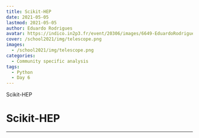```yaml
---
title: Scikit-HEP
date: 2021-05-05
lastmod: 2021-05-05
author: Eduardo Rodrigues
avatar: https://indico.in2p3.fr/event/20306/images/6649-EduardoRodrigues.jpg
cover: /school2021/img/telescope.png
images:
  - /school2021/img/telescope.png
categories:
  - Community specific analysis
tags:
  - Python
  - Day 6
---
```


Scikit-HEP


<!--more-->
<!---->

<!-- Dear instructor:
* The dates at the top of this markdown (.md) document will help order the classes in the portal.
Please, if you don't need to, do not change the one that is now.
* Take into account that there is a feature in the dates: if you use a date in the future, the class will be not visible in the portal until the date you have assigned.
* You can create dedicated folders if you need to.
* But if you simply need to add some pictures, you can use the folder ../static/img/ mentioned at the top as /school2021/img/
-->

<!---->

# Scikit-HEP


---
